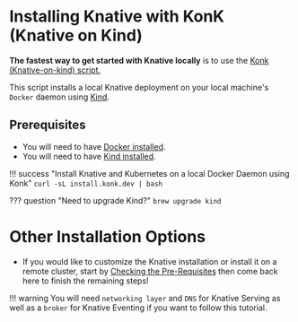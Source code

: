 # Installing Knative with KonK (Knative on Kind)
**The fastest way to get started with Knative locally** is to use the <a href= "https://konk.dev" target="blank_">Konk (Knative-on-kind) script.</a>

This script installs a local Knative deployment on your local machine's `Docker` daemon using <a href= "https://kind.sigs.k8s.io/" target="blank_">Kind</a>.

## Prerequisites
- You will need to have <a href= "https://docs.docker.com/get-docker/" target="blank_">Docker installed</a>.
- You will need to have <a href= "https://kind.sigs.k8s.io/docs/user/quick-start/" target="blank_">Kind installed</a>.

!!! success "Install Knative and Kubernetes on a local Docker Daemon using Konk"
    ```
    curl -sL install.konk.dev | bash
    ```

??? question "Need to upgrade Kind?"
    ```
    brew upgrade kind
    ```
# Other Installation Options
  - If you would like to customize the Knative installation or install it on a remote cluster, start by [Checking the Pre-Requisites](./install/prerequisites.md) then come back here to finish the remaining steps!

!!! warning
    You will need `networking layer` and `DNS` for Knative Serving as well as a `broker` for Knative Eventing if you want to follow this tutorial.
